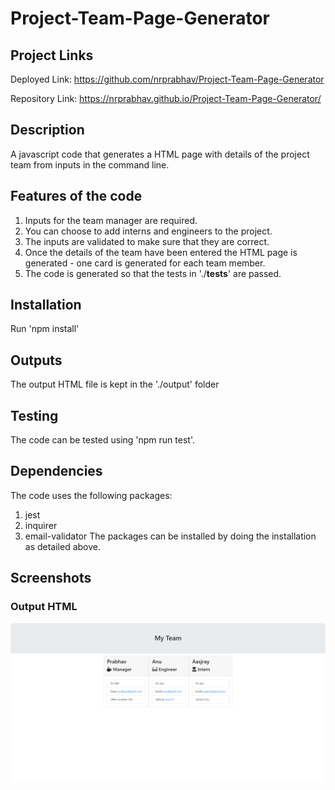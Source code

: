 # Project-Team-Page-Generator

## Project Links
Deployed Link: https://github.com/nrprabhav/Project-Team-Page-Generator

Repository Link: https://nrprabhav.github.io/Project-Team-Page-Generator/

## Description
A javascript code that generates a HTML page with details of the project team from inputs in the command line.

## Features of the code
1. Inputs for the team manager are required.
2. You can choose to add interns and engineers to the project.
3. The inputs are validated to make sure that they are correct.
4. Once the details of the team have been entered the HTML page is generated - one card is generated for each team member.
5. The code is generated so that the tests in './__tests__' are passed.

## Installation
Run 'npm install'

## Outputs
The output HTML file is kept in the './output' folder

## Testing
The code can be tested using 'npm run test'.

## Dependencies
The code uses the following packages:
1. jest
2. inquirer
3. email-validator
The packages can be installed by doing the installation as detailed above.

## Screenshots

### Output HTML
![](./images/outputHTML.png)